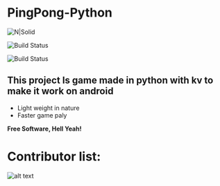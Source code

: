 
# PingPong-Python

![N|Solid](https://img.shields.io/github/issues/rohit-753/PingPong-Python)

![Build Status](https://img.shields.io/github/forks/rohit-753/PingPong-Python)

![Build Status](https://img.shields.io/badge/Maintained%20By-Ashish%20%7C%20Rohit-blue)

## This project Is game made in python with kv to make it work on android

- Light weight in nature
- Faster game paly

**Free Software, Hell Yeah!**

# Contributor list:

![alt text](https://contributors-img.web.app/image?repo=rohit-753/PingPong-Python)
